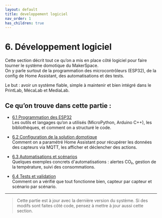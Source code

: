 ```yaml
---
layout: default
title: developpement logiciel
nav_order: 1
has_children: true
---
```


# 6. Développement logiciel

Cette section décrit tout ce qu’on a mis en place côté logiciel pour faire tourner le système domotique du MakerSpace.  
On y parle surtout de la programmation des microcontrôleurs (ESP32), de la config de Home Assistant, des automatisations et des tests.

Le but : avoir un système fiable, simple à maintenir et bien intégré dans le PrintLab, MécaLab et MediaLab.

## Ce qu’on trouve dans cette partie :

- [6.1 Programmation des ESP32](6_1_programmation_esp32.md)  
  Les outils et langages qu’on a utilisés (MicroPython, Arduino C++), les bibliothèques, et comment on a structuré le code.

- [6.2 Configuration de la solution domotique](6_2_configuration_domotique.md)  
  Comment on a paramétré Home Assistant pour récupérer les données des capteurs via MQTT, les afficher et déclencher des actions.

- [6.3 Automatisations et scénarios](6_3_automatisations_scenarios.md)  
  Quelques exemples concrets d'automatisations : alertes CO₂, gestion de la température, suivi des consommations.

- [6.4 Tests et validation](6_4_tests_validation.md)  
  Comment on a vérifié que tout fonctionne bien, capteur par capteur et scénario par scénario.

---

> Cette partie est à jour avec la dernière version du système. Si des modifs sont faites côté code, pensez à mettre à jour aussi cette section.

